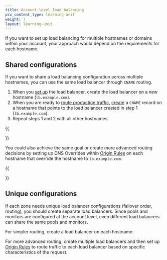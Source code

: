 ```yaml
---
title: Account-level load balancing
pcx_content_type: learning-unit
weight: 7
layout: learning-unit
---
```


If you want to set up load balancing for multiple hostnames or domains within your account, your approach would depend on the requirements for each hostname.

## Shared configurations

If you want to share a load balancing configuration across multiple hostnames, you can use the same load balancer through `CNAME` routing.

1. When you [set up](/learning-paths/modules/performance/load-balancing-setup/) the load balancer, create the load balancer on a new hostname (`lb.example.com`).
2. When you are ready to [route production traffic](/learning-paths/modules/performance/load-balancing-setup/production-traffic/), [create](/dns/manage-dns-records/how-to/create-dns-records/#create-dns-records) a `CNAME` record on a hostname that points to the load balancer created in step 1 (`lb.example.com`).
3. Repeat steps 1 and 2 with all other hostnames.

{{<Aside type="note">}}

You could also achieve the same goal or create more advanced routing decisions by setting up DNS Overrides within [Origin Rules](/rules/origin-rules/) on each hostname that override the hostname to `lb.example.com`.

{{</Aside>}}

## Unique configurations

If each zone needs unique load balancer configurations (failover order, routing), you should create separate load balancers. Since pools and monitors are configured at the account level, even different load balancers can share the same pools and monitors.

For simpler routing, create a load balancer on each hostname.

For more advanced routing, create multiple load balancers and then set up [Origin Rules](/rules/origin-rules/) to route traffic to each load balancer based on specific characteristics of the request.